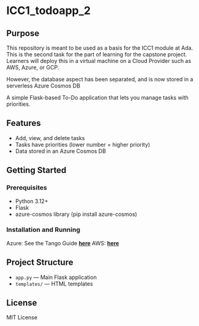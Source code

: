 # ICC1_todoapp_2

## Purpose

This repository is meant to be used as a basis for the ICC1 module at Ada.
This is the second task for the part of learning for the capstone project.
Learners will deploy this in a virtual machine on a Cloud Provider such as AWS, Azure, or GCP. 

However, the database aspect has been separated, and is now stored in a serverless Azure Cosmos DB

A simple Flask-based To-Do application that lets you manage tasks with priorities.

## Features

- Add, view, and delete tasks
- Tasks have priorities (lower number = higher priority)
- Data stored in an Azure Cosmos DB

## Getting Started

### Prerequisites

- Python 3.12+
- Flask
- azure-cosmos library  (pip install azure-cosmos)

### Installation and Running 

Azure: See the Tango Guide **[here](https://app.tango.us/app/workflow/Separating-the-database-from-the-compute---Creating-an-Azure-Cosmos-DB-Serverless-Instance-40067ef85d34476180b76ebea589c2a3)**
AWS: **[here](https://app.tango.us/app/workflow/Launch-and-Configure-an-EC2-Monolithic-ToDo-App-on-AWS--IaaS--6818e7d54be2406cb9e9bc695784c313)**


## Project Structure

- `app.py` — Main Flask application
- `templates/` — HTML templates

## License

MIT License
